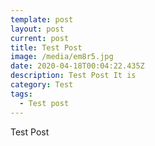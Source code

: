 ```yaml
---
template: post
layout: post
current: post
title: Test Post
image: /media/em8r5.jpg
date: 2020-04-18T00:04:22.435Z
description: Test Post It is
category: Test
tags:
  - Test post
---
```

Test Post